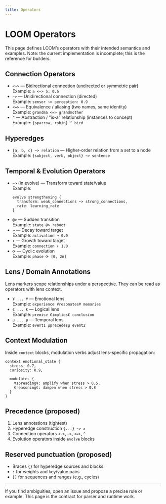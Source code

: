 ```yaml
---
title: Operators
---
```


# LOOM Operators

This page defines LOOM’s operators with their intended semantics and examples. Note: the current implementation is incomplete; this is the reference for builders.

## Connection Operators

- `<~>` — Bidirectional connection (undirected or symmetric pair)  
  Example: `a <~> b: 0.6`
- `~>` — Unidirectional connection (directed)  
  Example: `sensor ~> perception: 0.9`
- `<=>` — Equivalence / aliasing (two names, same identity)  
  Example: `grandma <=> grandmother`
- `^` — Abstraction / “is-a” relationship (instances to concept)  
  Example: `{sparrow, robin} ^ bird`

## Hyperedges

- `{a, b, c} ~> relation` — Higher-order relation from a set to a node  
  Example: `{subject, verb, object} ~> sentence`

## Temporal & Evolution Operators

- `~>` (in evolve) — Transform toward state/value  
  Example:
  ```loom
  evolve strengthening {
    transform: weak_connections ~> strong_connections,
    rate: learning_rate
  }
  ```
- `@>` — Sudden transition  
  Example: `state @> reboot`
- `↝` — Decay toward target  
  Example: `activation ↝ 0.0`
- `↟` — Growth toward target  
  Example: `connection ↟ 1.0`
- `⟳` — Cyclic evolution  
  Example: `phase ⟳ [0, 2π]`

## Lens / Domain Annotations

Lens markers scope relationships under a perspective. They can be read as operators with lens context.

- `¥ ... ¥` — Emotional lens  
  Example: `experience ¥resonates¥ memories`
- `€ ... €` — Logical lens  
  Example: `premise €implies€ conclusion`
- `µ ... µ` — Temporal lens  
  Example: `event1 µprecedesµ event2`

## Context Modulation

Inside `context` blocks, modulation verbs adjust lens-specific propagation:
```loom
context emotional_state {
  stress: 0.7,
  curiosity: 0.9,

  modulates {
    ¥spreading¥: amplify when stress > 0.5,
    €reasoning€: dampen when stress > 0.8
  }
}
```

## Precedence (proposed)
1. Lens annotations (tightest)
2. Hyperedge construction `{...} ~> x`
3. Connection operators `<~>`, `~>`, `<=>`, `^`
4. Evolution operators inside `evolve` blocks

## Reserved punctuation (proposed)
- Braces `{}` for hyperedge sources and blocks
- `:` for weights and key/value pairs
- `[]` for sequences and ranges (e.g., cycles)

---

If you find ambiguities, open an issue and propose a precise rule or example. This page is the contract for parser and runtime work.


